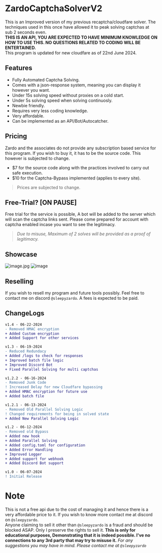 # ZardoCaptchaSolverV2

This is an Improved version of my previous recaptcha/cloudfare solver. The techniques used in this once have allowed it to peak solving captchas at sub 2 seconds even.<br>
**THIS IS AN API, YOU ARE EXPECTED TO HAVE MINIMUM KNOWLEDGE ON HOW TO USE THIS. NO QUESTIONS RELATED TO CODING WILL BE ENTERTAINED.**<br>
This program is updated for new cloudfare as of 22nd June 2024.
## Features
- Fully Automated Captcha Solving.
- Comes with a json-response system, meaning you can display it however you want.
- Under 15s solving speed without proxies on a cold start.
- Under 5s solving speed when solving continuosly.
- Newbie friendly.
- Requires very less coding knowledge.
- Very affordable.
- Can be implemented as an API/Bot/Autocatcher.



## Pricing
Zardo and the associates do not provide any subscription based service for this program. If you wish to buy it, it has to be the source code. This however is subjected to change.

- $7 for the source code along with the practices involved to carry out safe execution.
- $10 for the Captcha-Bypass implemented (applies to every site).

> Prices are subjected to change.

## Free-Trial? [ON PAUSE]
Free trial for the service is possible, A bot will be added to the server which will scan the captcha links sent. Please come prepared for account with captcha enabled incase you want to see the legitimacy.

> *Due to misuse, Maximum of 2 solves will be provided as a proof of legitimacy.*

## Showcase
![image.jpg](https://cdn.discordapp.com/attachments/1248881445217239122/1250052229071634574/Screenshot_2024-06-11-17-10-09-47_5a415ff834f6bc153619606941c55eb5.jpg?ex=6669895c&is=666837dc&hm=51f0c3683ef5c30c5ca130b11a30be5ce51d11e072c73aa35c668e8b27ad9bde&)
![image](https://github.com/sleepyzardo/ZardoCaptchaSolverV2/assets/88527682/a9b2c161-2c81-4e80-a0ab-8fdfe8f7f775)
## Reselling
If you wish to resell my program and future tools possibly. Feel free to contact me on discord `@sleepyzardo`. A fees is expected to be paid.

## ChangeLogs
```diff
v1.4 - 06-22-2024
- Removed HMAC encryption
+ Added Custom encryption
+ Added Support for other services

v1.3 - 06-19-2024
- Reduced Redundacy
+ Added /logs to check for responses
+ Improved batch file logic
+ Improved Discord Bot
+ Fixed Parallel Solving for multi captchas

v1.2.2 - 06-16-2024
- Removed Junk Code
! Increased Delay for new Cloudfare bypassing
+ Added HMAC encryption for future use
+ Added batch file

v1.2.1 - 06-13-2024
- Removed Old Parallel Solving Logic
! Changed requirements for being in solved state
+ Added New Parallel Solving Logic

v1.2 - 06-12-2024
- Removed old Bypass
+ Added new hook
+ Added Parallel Solving
+ Added config.toml for configuration
+ Added Error Handling
+ Improved Logger
+ Added support for webhook
+ Added Discord Bot support

v1.0 - 06-07-2024
! Initial Release
```

# Note
This is not a free api due to the cost of managing it and hence there is a very affordable price to it. If you wish to know more contact me at discord on `@sleepyzardo`.<br>
Anyone claiming to sell it other than `@sleepyzardo` is a fraud and should be blocked ASAP. Only I preserve the rights to sell it.
**This is only for educational purposes, Demonstrating that it is indeed possible. I've no connections to any 3rd party that may try to misuse it.**
*For any suggestions you may have in mind. Please contact me at `@sleepyzardo`*

